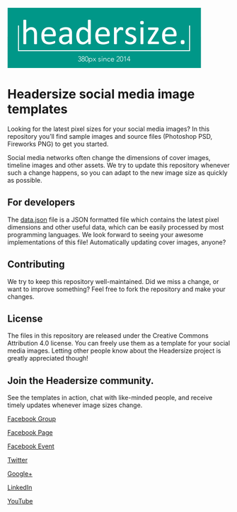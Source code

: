 ![Headersize Logo][logo]

[logo]: https://github.com/Headersize/headersize-main/blob/master/Assets/headersize-logo-main.jpg?raw=true "Headersize Logo"

# Headersize social media image templates

Looking for the latest pixel sizes for your social media images? In this repository you’ll find sample images and source files (Photoshop PSD, Fireworks PNG) to get you started. 

Social media networks often change the dimensions of cover images, timeline images and other assets. We try to update this repository whenever such a change happens, so you can adapt to the new image size as quickly as possible.

## For developers

The [data.json](../master/data.json) file is a JSON formatted file which contains the latest pixel dimensions and other useful data, which can be easily processed by most programming languages. We look forward to seeing your awesome implementations of this file! Automatically updating cover images, anyone?

## Contributing

We try to keep this repository well-maintained. Did we miss a change, or want to improve something? Feel free to fork the repository and make your changes. 

## License

The files in this repository are released under the Creative Commons Attribution 4.0 license. You can freely use them as a template for your social media images. Letting other people know about the Headersize project is greatly appreciated though!

## Join the Headersize community.

See the templates in action, chat with like-minded people, and receive timely updates whenever image sizes change.

[Facebook Group](https://www.facebook.com/groups/headersize/)

[Facebook Page](https://www.facebook.com/headersize/)

[Facebook Event](https://www.facebook.com/events/132222187441112/)


[Twitter](http://twitter.com/intent/follow?source=followbutton&variant=1.0&screen_name=headersize)

[Google+](https://plus.google.com/u/0/b/103267982743469542426/103267982743469542426/about)

[LinkedIn](https://www.linkedin.com/company/headersize-)

[YouTube](https://www.youtube.com/channel/UCQ3JCb-qlKWMeSjoSl_I3kA?sub_confirmation=1)
